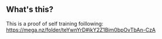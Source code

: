 ## What's this?

This is a proof of self training foillowing: https://mega.nz/folder/teYwnYrD#ikY2Z1Bim0bpOvTbAn-CzA